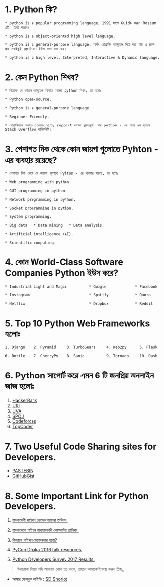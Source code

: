 # 1. Python কি?

 	* python is a popular programming language. 1991 সালে Guido van Rossum  এটি  তৈরি করেন।

 	* python is a object-oriented high level language.

 	* python is a general-purpose language. অর্থাৎ প্রোগ্রামিং ল্যাঙ্গুয়েজ দিয়ে করা যায় এ রকম প্রায় সবকিছুই python ইউস করে করা যায়।

 	* python is a high level, Interpreted, Interactive & Dynamic language.


# 2. কেন Python শিখব? 

	* নিম্নোক্ত যে কারনে ল্যাঙ্গুয়েজ হিসাবে আমরা python শিখব, তা হলোঃ

	* Python open-source.

	* Python is a general-purpose language.

	* Beginner Friendly.

	* প্রোগ্রামিংয়ের জগতে community support অনেক গুরুত্বপূর্ন। আর python - এর আছে ৫ম বূহত্তম Stack Overflow কমিউনিটি।
	


# 3. পেশাগত দিক থেকে কোন জায়গা গুলোতে Pyhton - এর ব্যবহার রয়েছে?

	* পেশাগত দিক থেকে যে জায়গা গুলোতে Pyhton - এর ব্যবহার রয়েছে, তা হলোঃ 

	* Web programming with python.

	* GUI programming in python.

	* Network programming in python.

	* Socket programming in python.

	* System programming.

	* Big data   * Data mining   * Data analysis.

	* Artificial intelligence (AI).

	* Scientific computing.


# 4. কোন World-Class Software Companies Python ইউস করে?

	* Industrial Light and Magic          * Google             * Facebook

	* Instagram                           * Spotify            * Quora

	* Netflix                             * Dropbox            * Reddit
 

# 5. Top 10 Python Web Frameworks হলোঃ
	1. Django    2. Pyramid     3. TurboGears     4. Web2py      5. Flask

	6. Bottle    7. CherryPy    8. Sanic          9. Tornado     10. Dash


# 6. Python সাপোর্ট করে এমন 6 টি জনপ্রিয় অনলাইন জাজ হলোঃ

1. [HackerRank](https://www.hackerrank.com/)           
2. [URI](https://www.urionlinejudge.com.br/)                
3. [UVA](https://uva.onlinejudge.org/)
4. [SPOJ](https://www.spoj.com/)      
5. [Codeforces](https://codeforces.com/)              
6. [TopCoder](https://www.topcoder.com/)


# 7. Two Useful Code Sharing sites for Developers.

* [PASTEBIN](https://pastebin.com/) 
* [GitHubGist](https://gist.github.com/)


# 8. Some Important Link for Python Developers.

1. [বাংলাদেশী পাইথন ডেভেলপারদের তালিকা.](https://www.facebook.com/notes/python-bangladesh/%E0%A6%AC%E0%A6%BE%E0%A6%82%E0%A6%B2%E0%A6%BE%E0%A6%A6%E0%A7%87%E0%A6%B6%E0%A7%80-%E0%A6%AA%E0%A6%BE%E0%A6%87%E0%A6%A5%E0%A6%A8-%E0%A6%A1%E0%A7%87%E0%A6%AD%E0%A7%87%E0%A6%B2%E0%A6%AA%E0%A6%BE%E0%A6%B0%E0%A6%A6%E0%A7%87%E0%A6%B0-%E0%A6%A4%E0%A6%BE%E0%A6%B2%E0%A6%BF%E0%A6%95%E0%A6%BE/755470381221048/)

2. [বাংলাদেশে পাইথন ব্যবহারকারী কোম্পানির তালিকা.](https://www.facebook.com/notes/python-bangladesh/%E0%A6%AC%E0%A6%BE%E0%A6%82%E0%A6%B2%E0%A6%BE%E0%A6%A6%E0%A7%87%E0%A6%B6%E0%A7%87-%E0%A6%AA%E0%A6%BE%E0%A6%87%E0%A6%A5%E0%A6%A8-%E0%A6%AC%E0%A7%8D%E0%A6%AF%E0%A6%AC%E0%A6%B9%E0%A6%BE%E0%A6%B0%E0%A6%95%E0%A6%BE%E0%A6%B0%E0%A7%80-%E0%A6%95%E0%A7%8B%E0%A6%AE%E0%A7%8D%E0%A6%AA%E0%A6%BE%E0%A6%A8%E0%A6%BF%E0%A6%B0-%E0%A6%A4%E0%A6%BE%E0%A6%B2%E0%A6%BF%E0%A6%95%E0%A6%BE/755247844576635/)

3. [কিভাবে পাইথন ডেভেলপার হবো?](https://www.facebook.com/notes/python-bangladesh/%E0%A6%95%E0%A6%BF%E0%A6%AD%E0%A6%BE%E0%A6%AC%E0%A7%87-%E0%A6%AA%E0%A6%BE%E0%A6%87%E0%A6%A5%E0%A6%A8-%E0%A6%A1%E0%A7%87%E0%A6%AD%E0%A7%87%E0%A6%B2%E0%A6%AA%E0%A6%BE%E0%A6%B0-%E0%A6%B9%E0%A6%AC%E0%A7%8B/822415181193234/)

4. [PyCon Dhaka 2016 talk resources.](https://www.facebook.com/notes/python-bangladesh/pycon-dhaka-2016-talk-resources/850957758338976/)

5. [Python Developers Survey 2017 Results.](https://www.jetbrains.com/research/python-developers-survey-2017/?dclid=CL6BlK6ZkN0CFQV5jwodfskFNw)	 


> উপরোক্ত বিষয়ে যদি আপনার কোন প্রশ্ন থাকে, তাহলে আমাকে ইনবক্স করুন প্লিজ,,

* আমার ফেসবুক আইডি :  [SD Shoriot](https://www.facebook.com/shoriot)